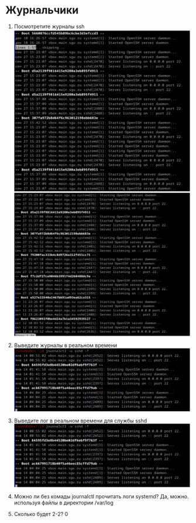 # Журнальчики

1. Посмотретите журналы ssh
![alt text](image-8.png)
![alt text](image-9.png)

2. Выведите журналы в реальном времени
![alt text](image-10.png)
3. Выведите лог в реальном времени для службы sshd
![alt text](image-11.png)
4. Можно ли без комады journalctl прочитать логи systemd?
Да, можно. используя файлы в директории /var/log
5. Сколько будет 2-2?
0
